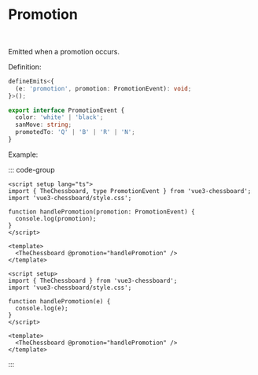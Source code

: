 # Promotion

<br>

Emitted when a promotion occurs.

Definition:

```ts
defineEmits<{
  (e: 'promotion', promotion: PromotionEvent): void;
}>();

export interface PromotionEvent {
  color: 'white' | 'black';
  sanMove: string;
  promotedTo: 'Q' | 'B' | 'R' | 'N';
}
```

Example:

::: code-group

```vue [TypeScript]
<script setup lang="ts">
import { TheChessboard, type PromotionEvent } from 'vue3-chessboard';
import 'vue3-chessboard/style.css';

function handlePromotion(promotion: PromotionEvent) {
  console.log(promotion);
}
</script>

<template>
  <TheChessboard @promotion="handlePromotion" />
</template>
```

```vue [JavaScript]
<script setup>
import { TheChessboard } from 'vue3-chessboard';
import 'vue3-chessboard/style.css';

function handlePromotion(e) {
  console.log(e);
}
</script>

<template>
  <TheChessboard @promotion="handlePromotion" />
</template>
```

:::
